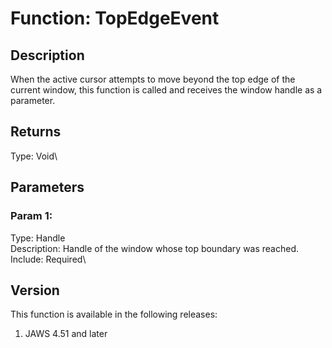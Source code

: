 # Function: TopEdgeEvent

## Description

When the active cursor attempts to move beyond the top edge of the
current window, this function is called and receives the window handle
as a parameter.

## Returns

Type: Void\

## Parameters

### Param 1:

Type: Handle\
Description: Handle of the window whose top boundary was reached.\
Include: Required\

## Version

This function is available in the following releases:

1.  JAWS 4.51 and later
